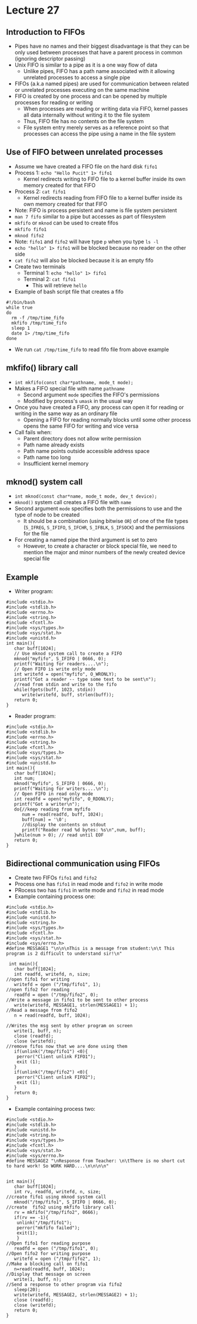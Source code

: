 # Lecture 27

## Introduction to FIFOs

- Pipes have no names and their biggest disadvantage is that they can be only used between processes that have a parent process in common (ignoring descriptor passing)
- Unix FIFO is similar to a pipe as it is a one way flow of data
    * Unlike pipes, FIFO has a path name associated with it allowing unrelated processes to access a single pipe
- FIFOs (a.k.a named pipes) are used for communication between related or unrelated processes executing on the same machine
- FIFO is created by one process and can be opened by multiple processes for reading or writing
    * When processes are reading or writing data via FIFO, kernel passes all data internally without writing it to the file system
    * Thus, FIFO file has no contents on the file system
    * File system entry merely serves as a reference point so that processes can access the pipe using a name in the file system

## Use of FIFO between unrelated processes

- Assume we have created a FIFO file on the hard disk `fifo1`
- Process 1: `echo "Hello Pucit" 1> fifo1`
    * Kernel redirects writing to FIFO file to a kernel buffer inside its own memory created for that FIFO
- Process 2: `cat fifo1`
    * Kernel redirects reading from FIFO file to a kernel buffer inside its own memory created for that FIFO
- Note: FIFO is process persistent and name is file system persistent
- `man 7 fifo` similar to a pipe but accesses as part of filesystem
- `mkfifo` or `mknod` can be used to create fifos
- `mkfifo fifo1`
- `mknod fifo2`
- Note: `fifo1` and `fifo2` will have type `p` when you type `ls -l`
- `echo "hello" 1> fifo1` will be blocked because no reader on the other side
- `cat fifo2` will also be blocked because it is an empty fifo
- Create two terminals
    * Terminal 1: `echo "hello" 1> fifo1`
    * Terminal 2: `cat fifo1`
        + This will retrieve `hello`
- Example of bash script file that creates a fifo
```
#!/bin/bash
while true
do
  rm -f /tmp/time_fifo
  mkfifo /tmp/time_fifo
  sleep 1
  date 1> /tmp/time_fifo
done
```
- We run `cat /tmp/time_fifo` to read fifo file from above example

## mkfifo() library call

- `int mkfifo(const char*pathname, mode_t mode);`
- Makes a FIFO special file with name `pathname`
    * Second argument `mode` specifies the FIFO's permissions
    * Modified by process's `umask` in the usual way
- Once you have created a FIFO, any process can open it for reading or writing in the same way as an ordinary file
    * Opening a FIFO for reading normally blocks until some other process opens the same FIFO for writing and vice versa
- Call fails when:
    * Parent directory does not allow write permission
    * Path name already exists
    * Path name points outside accessible address space
    * Path name too long
    * Insufficient kernel memory

## mknod() system call

- `int mknod(const char*name, mode_t mode, dev_t device);`
- `mknod()` system call creates a FIFO file with `name`
- Second argument `mode` specifies both the permissions to use and the type of node to be created
    * It should be a combination (using bitwise `OR`) of one of the file types (`S_IFREG`, `S_IFIFO`, `S_IFCHR`, `S_IFBLK`, `S_IFSOCK`) and the permissions for the file
- For creating a named pipe the third argument is set to zero
    * However, to create a character or block special file, we need to mention the major and minor numbers of the newly created device special file

## Example
- Writer program:
```
#include <stdio.h>
#include <stdlib.h>
#include <errno.h>
#include <string.h>
#include <fcntl.h>
#include <sys/types.h>
#include <sys/stat.h>
#include <unistd.h>
int main(){
   char buff[1024];
   // Use mknod system call to create a FIFO
   mknod("myfifo", S_IFIFO | 0666, 0);
   printf("Waiting for readers....\n");
   // Open FIFO is write only mode
   int writefd = open("myfifo", O_WRONLY);
   printf("Got a reader -- type some text to be sent\n");
   //read from stdin and write to the fifo
   while(fgets(buff, 1023, stdin))
      write(writefd, buff, strlen(buff));
   return 0;
}
```
- Reader program:
```
#include <stdio.h>
#include <stdlib.h>
#include <errno.h>
#include <string.h>
#include <fcntl.h>
#include <sys/types.h>
#include <sys/stat.h>
#include <unistd.h>
int main(){
   char buff[1024];
   int num;
   mknod("myfifo", S_IFIFO | 0666, 0);
   printf("Waiting for writers....\n");
   // Open FIFO in read only mode
   int readfd = open("myfifo", O_RDONLY);
   printf("Got a writer\n");
   do{//keep reading from myfifo
      num = read(readfd, buff, 1024);
      buff[num] = '\0';
      //display the contents on stdout
      printf("Reader read %d bytes: %s\n",num, buff);
   }while(num > 0); // read until EOF
   return 0;
}
```

## Bidirectional communication using FIFOs

- Create two FIFOs `fifo1` and `fifo2`
- Process one has `fifo1` in read mode and `fifo2` in write mode
- PRocess two has `fifo1` in write mode and `fifo2` in read mode
- Example containing process one:
```
#include <stdio.h>
#include <stdlib.h>
#include <unistd.h>
#include <string.h>
#include <sys/types.h>
#include <fcntl.h>
#include <sys/stat.h>
#include <sys/errno.h>
#define MESSAGE1 "\n\n\nThis is a message from student:\n\t This program is 2 difficult to understand sir!\n"

 int main(){
   char buff[1024];
   int readfd, writefd, n, size;
//open fifo1 for writing
   writefd = open ("/tmp/fifo1", 1);
//open fifo2 for reading
   readfd = open ("/tmp/fifo2", 0);
//Write a message in fifo1 to be sent to other process
   write(writefd, MESSAGE1, strlen(MESSAGE1) + 1);
//Read a message from fifo2
   n = read(readfd, buff, 1024);

//Writes the msg sent by other program on screen
   write(1, buff, n);
   close (readfd);
   close (writefd);
//remove fifos now that we are done using them
   if(unlink("/tmp/fifo1") <0){
	perror("Client unlink FIFO1");
	exit (1);
   }
   if(unlink("/tmp/fifo2") <0){
	perror("Client unlink FIFO2");
	exit (1);
   }
   return 0;
}
```
- Example containing process two:
```
#include <stdio.h>
#include <stdlib.h>
#include <unistd.h>
#include <string.h>
#include <sys/types.h>
#include <fcntl.h>
#include <sys/stat.h>
#include <sys/errno.h>
#define MESSAGE2 "\nResponse from Teacher: \n\tThere is no short cut to hard work! So WORK HARD....\n\n\n\n"


int main(){
   char buff[1024];
   int rv, readfd, writefd, n, size;
//create fifo1 using mknod system call
   mknod("/tmp/fifo1", S_IFIFO | 0666, 0);
//create  fifo2 using mkfifo library call
   rv = mkfifo("/tmp/fifo2", 0666);
   if(rv == -1){
	unlink("/tmp/fifo1");
	perror("mkfifo failed");
	exit(1);
	}
//Open fifo1 for reading purpose
   readfd = open ("/tmp/fifo1", 0);
//Open fifo2 for writing purpose
   writefd = open ("/tmp/fifo2", 1);
//Make a blocking call on fifo1
   n=read(readfd, buff, 1024);
//Display that message on screen
   write(1, buff, n);
//Send a response to other program via fifo2
   sleep(20);
   write(writefd, MESSAGE2, strlen(MESSAGE2) + 1);
   close (readfd);
   close (writefd);
   return 0;
}
```